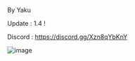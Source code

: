 By Yaku

Update : 1.4 !

Discord : https://discord.gg/Xzn8qYbKnY

![image](https://cdn.discordapp.com/attachments/1237371619920318485/1237791336787345428/image.png?ex=663cee83&is=663b9d03&hm=f3a050082a1b7f9e0aa6134e8e796ba12da04a70d47c555dee983d3e59796348&)
